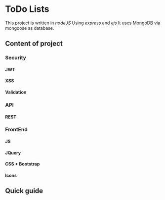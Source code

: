 # ToDo Lists
This project is written in *nodeJS* Using *express* and *ejs*
It uses MongoDB via mongoose as database.

## Content of project

### Security
#### JWT
#### XSS
#### Validation
### API
#### REST
### FrontEnd
#### JS 
#### JQuery
#### CSS + Bootstrap
#### Icons

## Quick guide